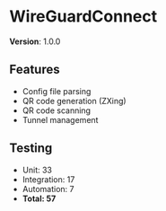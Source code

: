 # WireGuardConnect

**Version**: 1.0.0

## Features
- Config file parsing
- QR code generation (ZXing)
- QR code scanning
- Tunnel management

## Testing
- Unit: 33
- Integration: 17
- Automation: 7
- **Total: 57**
